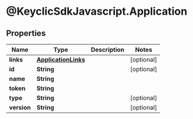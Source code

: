 # @KeyclicSdkJavascript.Application

## Properties
Name | Type | Description | Notes
------------ | ------------- | ------------- | -------------
**links** | [**ApplicationLinks**](ApplicationLinks.md) |  | [optional] 
**id** | **String** |  | [optional] 
**name** | **String** |  | 
**token** | **String** |  | 
**type** | **String** |  | [optional] 
**version** | **String** |  | [optional] 


